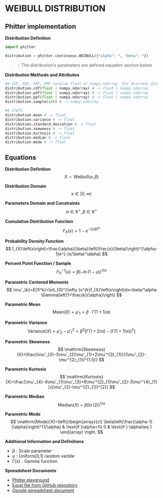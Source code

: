 # WEIBULL DISTRIBUTION

## Phitter implementation

**Distribution Definition**

```python
import phitter

distribution = phitter.continuous.WEIBULL({"alpha": *, "beta": *})
```

> 💡 The distribution's parameters are defined equation section below

**Distribution Methods and Attributes**

```python
## CDF, PDF, PPF, PMF receive float or numpy.ndarray. For discrete distributions PMF instead of PDF. Parameters notation are in description of ditribution
distribution.cdf(float | numpy.ndarray) # -> float | numpy.ndarray
distribution.pdf(float | numpy.ndarray) # -> float | numpy.ndarray
distribution.ppf(float | numpy.ndarray) # -> float | numpy.ndarray
distribution.sample(int) # -> numpy.ndarray

## STATS
distribution.mean # -> float
distribution.variance # -> float
distribution.standard_deviation # -> float
distribution.skewness # -> float
distribution.kurtosis # -> float
distribution.median # -> float
distribution.mode # -> float
```

## Equations

**Distribution Definition**
$$ X\sim\mathrm{Weibull}\left(\alpha,\beta\right) $$

**Distribution Domain**
$$ x\in [0,\infty) $$

**Parameters Domain and Constraints**
$$ \alpha\in\mathbb{R}^{+}, \beta\in\mathbb{R}^{+} $$

**Cumulative Distribution Function**
$$ F_{X}\left(x\right)=1-e^{-(x/\beta)^\alpha} $$

**Probability Density Function**
$$ f_{X}\left(x\right)=\frac{\alpha}{\beta}\left(\frac{x}{\beta}\right)^{\alpha-1}e^{-(x/\beta)^\alpha} $$

**Percent Point Function / Sample**
$$ F^{-1}_{X}\left(u\right)=\beta(-\ln(1-u))^{1/\alpha} $$

**Parametric Centered Moments**
$$ \mu'_{k}=E[X^k]=\int_{0}^{\infty }x^{k}f_{X}\left(x\right)dx=\beta^\alpha \Gamma\left(1+\frac{k}{\alpha}\right) $$

**Parametric Mean**
$$ \mathrm{Mean}(X)=\mu'_{1}=\beta\cdot\Gamma(1+1/\alpha) $$

**Parametric Variance**
$$ \mathrm{Variance}(X)=\mu'_{2}-\mu'^{2}_{1}=\beta^2\left[\Gamma\left(1+2/\alpha\right)-\left(\Gamma\left(1+1/\alpha\right)\right)^2\right] $$

**Parametric Skewness**
$$ \mathrm{Skewness}(X)=\frac{\mu'_{3}-3\mu'_{2}\mu'_{1}+2\mu'^{3}_{1}}{(\mu'_{2}-\mu'^{2}_{1})^{1.5}} $$

**Parametric Kurtosis**
$$ \mathrm{Kurtosis}(X)=\frac{\mu'_{4}-4\mu'_{1}\mu'_{3}+6\mu'^{2}_{1}\mu'_{2}-3\mu'^{4}_{1}}{(\mu'_{2}-\mu'^{2}_{1})^{2}} $$

**Parametric Median**
$$ \mathrm{Median}(X)=\beta(\ln(2))^{1/\alpha} $$

**Parametric Mode**
$$ \mathrm{Mode}(X)=\left\{\begin{array}{cl} \beta\left(\frac{\alpha-1}{\alpha}\right)^{1/\alpha} & \text{if }\alpha>1\\ 0 & \text{if } \alpha\leq 1 \end{array} \right. $$

**Additional Information and Definitions**
- $\beta:\text{Scale parameter}$
- $u:\text{Uniform[0,1] random varible}$
- $\Gamma\left(x\right):\text{Gamma function}$

**Spreadsheet Documents**

-   [Phitter playground](https://phitter.io/distributions/continuous/weibull)
-   [Excel file from GitHub repository](https://github.com/phitterio/phitter-files/blob/main/continuous/weibull.xlsx)
-   [Google spreadsheet document](https://docs.google.com/spreadsheets/d/1DdNwWHmu0PZAhMYf475EMU3scTMXok3wOhzsg7gn8Ek)
    